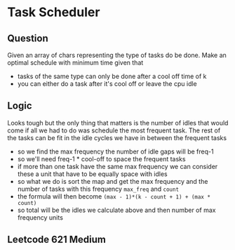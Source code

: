 # Task Scheduler

## Question

Given an array of chars representing the type of tasks do be done. Make an optimal schedule
with minimum time given that 
* tasks of the same type can only be done after a cool off time of k
* you can either do a task after it's cool off or leave the cpu idle

## Logic

Looks tough but the only thing that matters is the number of idles that would come if
all we had to do was schedule the most frequent task. The rest of the tasks can be fit in
the idle cycles we have in between the frequent tasks
* so we find the max frequency the number of idle gaps will be freq-1
* so we'll need freq-1 * cool-off to space the frequent tasks
* if more than one task have the same max frequency we can consider these a unit that have to be equally space with idles
* so what we do is sort the map and get the max frequency and the number of tasks with this frequency `max_freq` and `count`
* the formula will then become `(max - 1)*(k - count + 1) + (max * count)`
* so total will be the idles we calculate above and then number of max frequency units

## Leetcode 621 Medium 
